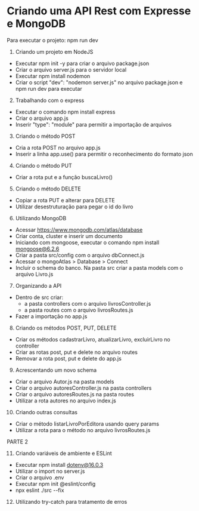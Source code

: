 # Criando uma API Rest com Expresse e MongoDB
Para executar o projeto: npm run dev

1. Criando um projeto em NodeJS
- Executar npm init -y para criar o arquivo package.json
- Criar o arquivo server.js para o servidor local
- Executar npm install nodemon
- Criar o script "dev": "nodemon server.js" no arquivo package.json e npm run dev para executar

2. Trabalhando com o express
- Executar o comando npm install express
- Criar o arquivo app.js
- Inserir "type": "module" para permitir a importação de arquivos

3. Criando o método POST
- Cria a rota POST no arquivo app.js
- Inserir a linha app.use() para permitir o reconhecimento do formato json

4. Criando o método PUT
- Criar a rota put e a função buscaLivro()

5. Criando o método DELETE
- Copiar a rota PUT e alterar para DELETE
- Utilizar desestruturação para pegar o id do livro

6. Utilizando MongoDB
- Acessar https://www.mongodb.com/atlas/database
- Criar conta, cluster e inserir um documento
- Iniciando com mongoose, executar o comando npm install mongoose@6.2.6
- Criar a pasta src/config com o arquivo dbConnect.js
- Acessar o mongoAtlas > Database > Connect
- Incluir o schema do banco. Na pasta src criar a pasta models com o arquivo Livro.js

7. Organizando a API
- Dentro de src criar: 
  - a pasta controllers com o arquivo livrosController.js
  - a pasta routes com o arquivo livrosRoutes.js
- Fazer a importação no app.js

8. Criando os métodos POST, PUT, DELETE
- Criar os métodos cadastrarLivro, atualizarLivro, excluirLivro no controller
- Criar as rotas post, put e delete no arquivo routes
- Removar a rota post, put e delete do app.js

9. Acrescentando um novo schema
- Criar o arquivo Autor.js na pasta models
- Criar o arquivo autoresController.js na pasta controllers
- Criar o arquivo autoresRoutes.js na pasta routes
- Utilizar a rota autores no arquivo index.js

10. Criando outras consultas
- Criar o método listarLivroPorEditora usando query params
- Utilizar a rota para o método no arquivo livrosRoutes.js

PARTE 2

11. Criando variáveis de ambiente e ESLint
- Executar npm install dotenv@16.0.3
- Utilizar o import no server.js
- Criar o arquivo .env
- Executar npm init @eslint/config
- npx eslint ./src --fix

12. Utilizando try-catch para tratamento de erros